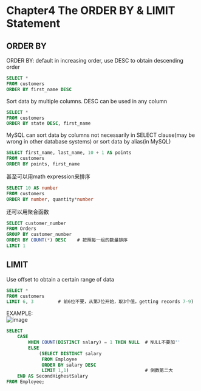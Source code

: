 # Chapter4 The ORDER BY & LIMIT Statement
## ORDER BY
ORDER BY: default in increasing order, use DESC to obtain descending order
``` sql
SELECT *
FROM customers
ORDER BY first_name DESC
```
Sort data by multiple columns. DESC can be used in any column
``` sql
SELECT *
FROM customers
ORDER BY state DESC, first_name
```
MySQL can sort data by columns not necessarily in SELECT clause(may be wrong in other database systems) or sort data by alias(in MySQL)
``` sql
SELECT first_name, last_name, 10 + 1 AS points
FROM customers
ORDER BY points, first_name
```
甚至可以用math expression来排序
``` sql
SELECT 10 AS number
FROM customers
ORDER BY number, quantity*number
```
还可以用聚合函数
``` sql
SELECT customer_number
FROM Orders
GROUP BY customer_number
ORDER BY COUNT(*) DESC    # 按照每一组的数量排序
LIMIT 1
```

## LIMIT
Use offset to obtain a certain range of data
``` sql
SELECT *
FROM customers
LIMIT 6, 3         # 前6位不要，从第7位开始，取3个值，getting records 7-9)
```
EXAMPLE:  
![image](https://user-images.githubusercontent.com/105503216/177524032-12f9cc7b-4766-425a-8e68-c3f3b9728cc5.png)
``` sql
SELECT 
    CASE
        WHEN COUNT(DISTINCT salary) = 1 THEN NULL  # NULL不要加''   
        ELSE
            (SELECT DISTINCT salary 
             FROM Employee
             ORDER BY salary DESC
             LIMIT 1,1)                            # 倒数第二大
    END AS SecondHighestSalary
FROM Employee;
```
